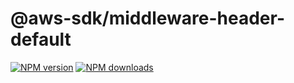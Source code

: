 # @aws-sdk/middleware-header-default

[![NPM version](https://img.shields.io/npm/v/@aws-sdk/middleware-header-default.svg)](https://www.npmjs.com/package/@aws-sdk/middleware-header-default)
[![NPM downloads](https://img.shields.io/npm/dm/@aws-sdk/middleware-header-default.svg)](https://www.npmjs.com/package/@aws-sdk/middleware-header-default)
